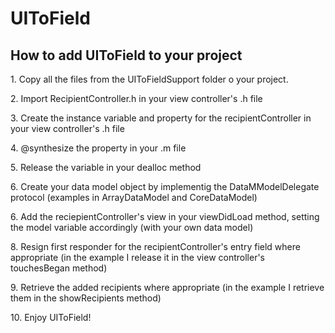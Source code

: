 <h1>UIToField</h1>

<h2>How to add UIToField to your project</h2>

<p>1. Copy all the files from the UIToFieldSupport folder o your project.</p>
<p>2. Import RecipientController.h in your view controller's .h file</p>
<p>3. Create the instance variable and property for the recipientController in your view controller's .h file</p>
<p>4. @synthesize the property in your .m file</p>
<p>5. Release the variable in your dealloc method</p>
<p>6. Create your data model object by implementig the DataMModelDelegate protocol (examples in ArrayDataModel and CoreDataModel)</p>
<p>6. Add the reciepientController's view in your viewDidLoad method, setting the model variable accordingly (with your own data model)</p>
<p>8. Resign first responder for the recipientController's entry field where appropriate (in the example I release it in the view controller's touchesBegan method)</p>
<p>9. Retrieve the added recipients where appropriate (in the example I retrieve them in the showRecipients method)</p>
<p>10. Enjoy UIToField!</p>